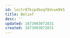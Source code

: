 ```yaml
---
id: loctr87kzpdboqf8dvum9k5
title: Belief
desc: ''
updated: 1673903072831
created: 1673903072831
---
```

